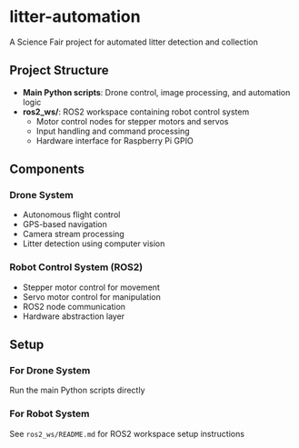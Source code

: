 # litter-automation
A Science Fair project for automated litter detection and collection

## Project Structure

- **Main Python scripts**: Drone control, image processing, and automation logic
- **ros2_ws/**: ROS2 workspace containing robot control system
  - Motor control nodes for stepper motors and servos
  - Input handling and command processing
  - Hardware interface for Raspberry Pi GPIO

## Components

### Drone System
- Autonomous flight control
- GPS-based navigation
- Camera stream processing
- Litter detection using computer vision

### Robot Control System (ROS2)
- Stepper motor control for movement
- Servo motor control for manipulation
- ROS2 node communication
- Hardware abstraction layer

## Setup

### For Drone System
Run the main Python scripts directly

### For Robot System
See `ros2_ws/README.md` for ROS2 workspace setup instructions
